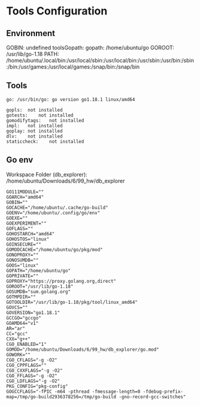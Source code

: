 # Tools Configuration


## Environment

GOBIN: undefined
toolsGopath: 
gopath: /home/ubuntu/go
GOROOT: /usr/lib/go-1.18
PATH: /home/ubuntu/.local/bin:/usr/local/sbin:/usr/local/bin:/usr/sbin:/usr/bin:/sbin:/bin:/usr/games:/usr/local/games:/snap/bin:/snap/bin

## Tools

	go:	/usr/bin/go: go version go1.18.1 linux/amd64

	gopls:	not installed
	gotests:	not installed
	gomodifytags:	not installed
	impl:	not installed
	goplay:	not installed
	dlv:	not installed
	staticcheck:	not installed

## Go env

Workspace Folder (db_explorer): /home/ubuntu/Downloads/6/99_hw/db_explorer

	GO111MODULE=""
	GOARCH="amd64"
	GOBIN=""
	GOCACHE="/home/ubuntu/.cache/go-build"
	GOENV="/home/ubuntu/.config/go/env"
	GOEXE=""
	GOEXPERIMENT=""
	GOFLAGS=""
	GOHOSTARCH="amd64"
	GOHOSTOS="linux"
	GOINSECURE=""
	GOMODCACHE="/home/ubuntu/go/pkg/mod"
	GONOPROXY=""
	GONOSUMDB=""
	GOOS="linux"
	GOPATH="/home/ubuntu/go"
	GOPRIVATE=""
	GOPROXY="https://proxy.golang.org,direct"
	GOROOT="/usr/lib/go-1.18"
	GOSUMDB="sum.golang.org"
	GOTMPDIR=""
	GOTOOLDIR="/usr/lib/go-1.18/pkg/tool/linux_amd64"
	GOVCS=""
	GOVERSION="go1.18.1"
	GCCGO="gccgo"
	GOAMD64="v1"
	AR="ar"
	CC="gcc"
	CXX="g++"
	CGO_ENABLED="1"
	GOMOD="/home/ubuntu/Downloads/6/99_hw/db_explorer/go.mod"
	GOWORK=""
	CGO_CFLAGS="-g -O2"
	CGO_CPPFLAGS=""
	CGO_CXXFLAGS="-g -O2"
	CGO_FFLAGS="-g -O2"
	CGO_LDFLAGS="-g -O2"
	PKG_CONFIG="pkg-config"
	GOGCCFLAGS="-fPIC -m64 -pthread -fmessage-length=0 -fdebug-prefix-map=/tmp/go-build2936378256=/tmp/go-build -gno-record-gcc-switches"
	